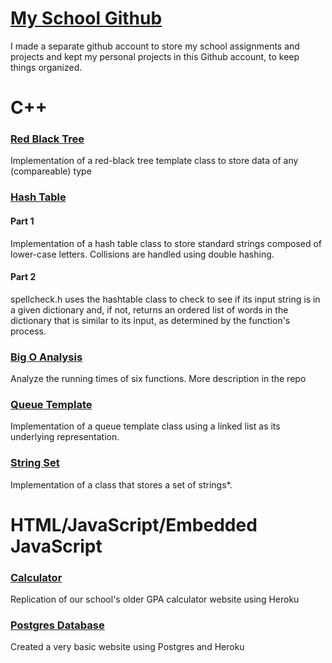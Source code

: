 # [My School Github](https://github.com/bisqqSchool)
I made a separate github account to store my school assignments and projects and kept my personal projects in this Github account, to keep things organized.

# C++ 

### [Red Black Tree](https://github.com/bisqqSchool/Red-Black-Tree)
Implementation of a red-black tree template class to store data of any (compareable) type

### [Hash Table](https://github.com/bisqqSchool/Hash-Table)

#### Part 1
Implementation of a hash table class to store standard strings composed of lower-case letters. Collisions are handled using double hashing.

#### Part 2
spellcheck.h uses the hashtable class to check to see if its input string is in a given dictionary and, if not, returns an ordered list of words in the dictionary that is similar to its input, as determined by the function's process.

### [Big O Analysis](https://github.com/bisqqSchool/Big-O-Analysis)
Analyze the running times of six functions. More description in the repo

### [Queue Template](https://github.com/bisqqSchool/Queue-Template)
Implementation of a queue template class using a linked list as its underlying representation.

### [String Set](https://github.com/bisqqSchool/StringSet)
Implementation of a class that stores a set of strings*.

# HTML/JavaScript/Embedded JavaScript

### [Calculator](https://github.com/bisqqSchool/CMPT276-Assignment-1)
Replication of our school's older GPA calculator website using Heroku

### [Postgres Database](https://github.com/bisqqSchool/CMPT276-Assignment-2)
Created a very basic website using Postgres and Heroku
